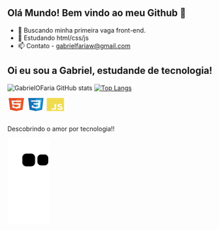 ## Olá Mundo! Bem vindo ao meu Github 👋

- 🔭 Buscando minha primeira vaga front-end.
- 🌱 Estudando html/css/js
- 📫 Contato - gabrielfariaw@gmail.com

## Oi eu sou a Gabriel, estudande de tecnologia!

![GabrielOFaria GitHub stats](https://github-readme-stats.vercel.app/api?username=GabrielOFaria&show_icons=true&theme=dracula)
[![Top Langs](https://github-readme-stats.vercel.app/api/top-langs/?username=GabrielOFaria&layout=compact)](https://github.com/anuraghazra/github-readme-stats)

   <img align="center" alt="Gab-HTML" height="30" width="40" src="https://raw.githubusercontent.com/devicons/devicon/master/icons/html5/html5-original.svg">  <img align="center" alt="Gab-CSS" height="30" width="40" src="https://raw.githubusercontent.com/devicons/devicon/master/icons/css3/css3-original.svg">  <img align="center" alt="Rafa-Js" height="30" width="40" src="https://raw.githubusercontent.com/devicons/devicon/master/icons/javascript/javascript-plain.svg"><br><br> 


  Descobrindo o amor por tecnologia!!
 
  ![Snake animation](https://github.com/GabrielOFaria/GabrielOFaria/blob/output/github-contribution-grid-snake.svg)
